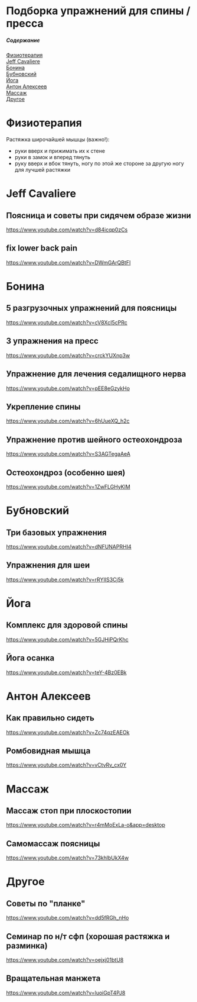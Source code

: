 # Подборка упражнений для спины / пресса

##### Содержание
[Физиотерапия](#fizio)  
[Jeff Cavaliere](#rline)  
[Бонина](#bonina)  
[Бубновский](#bubnovskij)  
[Йога](#yoga)  
[Антон Алексеев](#alekseev)  
[Массаж](#massage)  
[Другое](#other)  

<a name="fizio"/>

# Физиотерапия

Растяжка широчайшей мышцы (важно!):

*    руки вверх и прижимать их к стене
*    руки в замок и вперед тянуть
*    руку вверх и вбок тянуть, ногу по этой же стороне за другую ногу для лучшей растяжки

<a name="rline"/>

# Jeff Cavaliere

## Поясница и советы при сидячем образе жизни

https://www.youtube.com/watch?v=d84icqp0zCs

## fix lower back pain

https://www.youtube.com/watch?v=DWmGArQBtFI

<a name="bonina"/>

# Бонина

## 5 разгрузочных упражнений для поясницы
https://www.youtube.com/watch?v=cV8XcI5cPRc

## 3 упражнения на пресс
https://www.youtube.com/watch?v=crckYUXnp3w

## Упражнение для лечения седалищного нерва
https://www.youtube.com/watch?v=pEE8eGzykHo

## Укрепление спины
https://www.youtube.com/watch?v=6hUueXQ_h2c

## Упражнение против шейного остеохондроза
https://www.youtube.com/watch?v=S3AGTegaAeA

## Остеохондроз (особенно шея)
https://www.youtube.com/watch?v=1ZwFLGHyKlM

<a name="bubnovskij"/>

# Бубновский

## Три базовых упражнения
https://www.youtube.com/watch?v=dNFUNAPRHI4

## Упражнения для шеи
https://www.youtube.com/watch?v=rRYIIS3Cj5k

<a name="yoga"/>

# Йога

## Комплекс для здоровой спины
https://www.youtube.com/watch?v=5GJHiPQrKhc

## Йога осанка
https://www.youtube.com/watch?v=teY-4Bz0EBk

<a name="alekseev"/>

# Антон Алексеев

## Как правильно сидеть
https://www.youtube.com/watch?v=Zc74qzEAEOk

## Ромбовидная мышца
https://www.youtube.com/watch?v=vCtvRv_cx0Y

<a name="massage"/>

# Массаж

## Массаж стоп при плоскостопии
https://www.youtube.com/watch?v=r4mMoExLa-o&app=desktop

## Самомассаж поясницы
https://www.youtube.com/watch?v=73khlbUkX4w

<a name="other"/>

# Другое

## Советы по "планке"
https://www.youtube.com/watch?v=dd5fRGh_nHo

## Семинар по н/т сфп (хорошая растяжка и разминка)
https://www.youtube.com/watch?v=oejxj01btU8

## Вращательная манжета
https://www.youtube.com/watch?v=luoiGpT4PJ8
